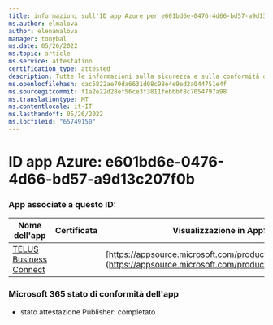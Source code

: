 ```yaml
---
title: informazioni sull'ID app Azure per e601bd6e-0476-4d66-bd57-a9d13c207f0b
ms.author: elmalova
author: elenamalova
manager: tonybal
ms.date: 05/26/2022
ms.topic: article
ms.service: attestation
certification_type: attested
description: Tutte le informazioni sulla sicurezza e sulla conformità disponibili per e601bd6e-0476-4d66-bd57-a9d13c207f0b.
ms.openlocfilehash: cac5822ae70da6631d08c98e4e9ed2a044751e4f
ms.sourcegitcommit: f1a2e22d28ef56ce3f3811febbbf8c7054797a98
ms.translationtype: MT
ms.contentlocale: it-IT
ms.lasthandoff: 05/26/2022
ms.locfileid: "65749150"
---
```

# <a name="azure-app-id-e601bd6e-0476-4d66-bd57-a9d13c207f0b"></a>ID app Azure: e601bd6e-0476-4d66-bd57-a9d13c207f0b


### <a name="apps-associated-with-this-id"></a>App associate a questo ID:
| **Nome dell'app** | **Certificata** | **Visualizzazione in AppSource** |
|--------------|---------------|-----------------------|
| [TELUS Business Connect](../forward/WA200002300.md) |  | [https://appsource.microsoft.com/product/office/WA200002300](https://appsource.microsoft.com/product/office/WA200002300) |

### <a name="microsoft-365-app-compliance-status"></a>Microsoft 365 stato di conformità dell'app
- stato attestazione Publisher: completato
